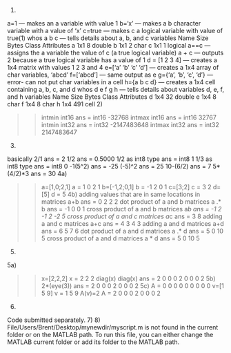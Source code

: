 1)
a=1 — makes an a variable with value 1
b=‘x’ — makes a b character variable with a value of ‘x’
c=true — makes c a logical variable with value of true(1)
whos a b c — tells details about a, b, and c variables
Name Size Bytes Class Attributes
 a 1x1 8 double
 b 1x1 2 char
 c 1x1 1 logical
a==c — assigns the a variable the value of c (a true logical variable)
a + c — outputs 2 because a true logical variable has a value of 1
d = [1 2 3 4] — creates a 1x4 matrix with values 1 2 3 and 4
e=[‘a’ ‘b’ ‘c’ ‘d’] — creates a 1x4 array of char variables, ‘abcd’
f=[‘abcd’] — same output as e
g={‘a’, ‘b’, ‘c’, ‘d’} — error- can not put char variables in a cell
h={a b c d} — creates a 1x4 cell containing a, b, c, and d
whos d e f g h — tells details about variables d, e, f, and h variables
 Name Size Bytes Class Attributes
 d 1x4 32 double
 e 1x4 8 char
 f 1x4 8 char
 h 1x4 491 cell
2)
>> intmin int16
ans =
 int16
 -32768
>> intmax int16
ans =
 int16
 32767
>> intmin int32
ans =
 int32
 -2147483648
>> intmax int32
ans =
 int32
 2147483647
3)
basically 2/1
ans =
 2
1/2
ans =
 0.5000
1/2 as int8 type
ans =
 int8
 1
1/3 as int8 type
ans =
 int8
 0
-1(5^2)
ans =
 -25
(-5)^2
ans =
 25
10-(6/2)
ans =
 7
5*(4/2)*3
ans =
 30
4a)
>> a=[1,0;2,1]
a =
 1 0
 2 1
>> b=[-1,2;0,1]
b =
 -1 2
 0 1
>> c=[3;2]
c =
 3
 2
>> d=[5]
d =
 5
4b)
adding values that are in same locations in matrices
>> a+b
ans =
 0 2
 2 2
dot product of a and b matrices
>> a .* b
ans =
 -1 0
 0 1
cross product of a and b matrices
>> a*b
ans =
 -1 2
 -1 2
 -2 5
cross product of a and c matrices
>> a*c
ans =
 3
 8
adding a and c matrices
>> a+c
ans =
 4 3
 4 3
adding a and d matrices
>> a+d
ans =
 6 5
 7 6
dot product of a and d matrices
>> a .* d
ans =
 5 0
 10 5
cross product of a and d matrices
>> a * d
ans =
 5 0
 10 5
5)
5a)
 >> x=[2,2,2]
x =
 2 2 2
>> diag(x)
>> diag(x)
ans =
 2 0 0
 0 2 0
 0 0 2
5b)
>> 2*(eye(3))
ans =
 2 0 0
 0 2 0
 0 0 2
5c)
A =
 0 0 0
 0 0 0
 0 0 0
>> v=[1 5 9]
v =
 1 5 9
>> A(v)=2
A =
 2 0 0
 0 2 0
 0 0 2
6)
Code submitted separately.
7)
8)
File/Users/Brent/Desktop/mynewdir/myscript.m is not found in the current folder or on the MATLAB
path.
To run this file, you can either change the MATLAB current folder or add its folder to the MATLAB
path.
